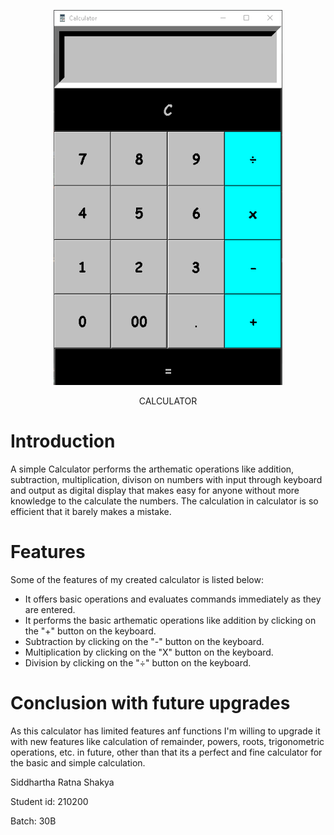 <p align = "center"><img src= https://github.com/Sid20-rgb/calculator/blob/master/CalcImg.PNG height = "600"></p>
<p align = "center">CALCULATOR</p>



# Introduction 
  
A simple Calculator performs the arthematic operations like addition, subtraction, multiplication, divison on numbers with
input through keyboard and output as digital display that makes easy for anyone without more knowledge to the calculate 
the numbers. The calculation in calculator is so efficient that it barely makes a mistake.

# Features

  Some of the features of my created calculator is listed below:
- It offers basic operations and evaluates commands immediately as they are entered.
- It performs the basic arthematic operations like addition by clicking on the "+" button on the keyboard.
- Subtraction by clicking on the "-" button on the keyboard. 
- Multiplication by clicking on the "X" button on the keyboard.
- Division by clicking on the "÷" button on the keyboard.

# Conclusion with future upgrades
  As this calculator has limited features anf functions I'm willing to upgrade it with new features like calculation of remainder, powers, roots,
  trigonometric operations, etc. in future, other than that its a perfect and fine calculator for the basic and simple calculation.
  
Siddhartha Ratna Shakya

Student id: 210200

Batch: 30B
 
